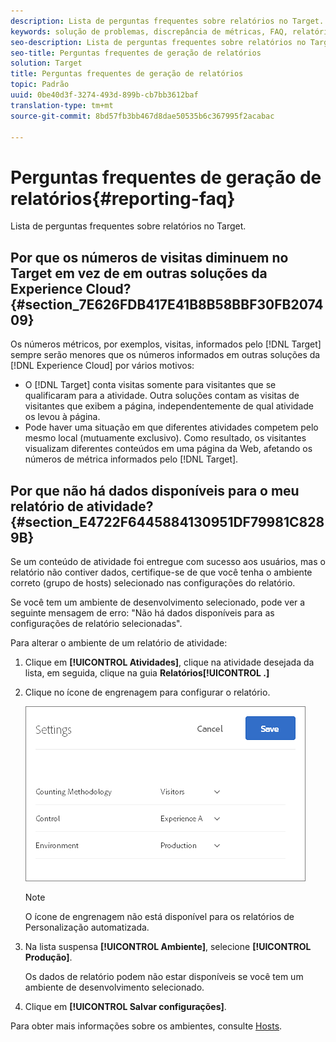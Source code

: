 ```yaml
---
description: Lista de perguntas frequentes sobre relatórios no Target.
keywords: solução de problemas, discrepância de métricas, FAQ, relatórios
seo-description: Lista de perguntas frequentes sobre relatórios no Target.
seo-title: Perguntas frequentes de geração de relatórios
solution: Target
title: Perguntas frequentes de geração de relatórios
topic: Padrão
uuid: 0be40d3f-3274-493d-899b-cb7bb3612baf
translation-type: tm+mt
source-git-commit: 8bd57fb3bb467d8dae50535b6c367995f2acabac

---
```



# Perguntas frequentes de geração de relatórios{#reporting-faq}

Lista de perguntas frequentes sobre relatórios no Target.

## Por que os números de visitas diminuem no Target em vez de em outras soluções da Experience Cloud? {#section_7E626FDB417E41B8B58BBF30FB207409}

Os números métricos, por exemplos, visitas, informados pelo [!DNL Target] sempre serão menores que os números informados em outras soluções da [!DNL Experience Cloud] por vários motivos:

* O [!DNL Target] conta visitas somente para visitantes que se qualificaram para a atividade. Outra soluções contam as visitas de visitantes que exibem a página, independentemente de qual atividade os levou à página.
* Pode haver uma situação em que diferentes atividades competem pelo mesmo local (mutuamente exclusivo). Como resultado, os visitantes visualizam diferentes conteúdos em uma página da Web, afetando os números de métrica informados pelo [!DNL Target].

## Por que não há dados disponíveis para o meu relatório de atividade? {#section_E4722F6445884130951DF79981C8289B}

Se um conteúdo de atividade foi entregue com sucesso aos usuários, mas o relatório não contiver dados, certifique-se de que você tenha o ambiente correto (grupo de hosts) selecionado nas configurações do relatório.

Se você tem um ambiente de desenvolvimento selecionado, pode ver a seguinte mensagem de erro: &quot;Não há dados disponíveis para as configurações de relatório selecionadas&quot;.

Para alterar o ambiente de um relatório de atividade:

1. Clique em **[!UICONTROL Atividades]**, clique na atividade desejada da lista, em seguida, clique na guia **Relatórios[!UICONTROL .]**
1. Clique no ícone de engrenagem para configurar o relatório.

   ![](assets/ab_settings_dialog.png)

   >[!NOTE]
   >
   >O ícone de engrenagem não está disponível para os relatórios de Personalização automatizada.

1. Na lista suspensa **[!UICONTROL Ambiente]**, selecione **[!UICONTROL Produção]**.

   Os dados de relatório podem não estar disponíveis se você tem um ambiente de desenvolvimento selecionado.

1. Clique em **[!UICONTROL Salvar configurações]**.

Para obter mais informações sobre os ambientes, consulte [Hosts](../administrating-target/hosts.md#concept_516BB01EBFBD4449AB03940D31AEB66E).
